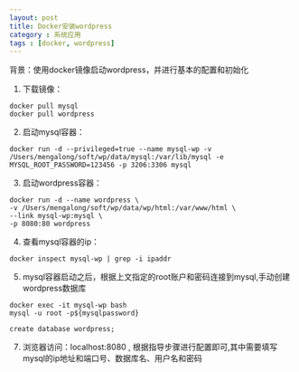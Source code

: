 ```yaml
---
layout: post
title: Docker安装wordpress
category : 系统应用
tags : [docker, wordpress]
---
```


背景：使用docker镜像启动wordpress，并进行基本的配置和初始化

1. 下载镜像：
```commandline
docker pull mysql
docker pull wordpress
```
2. 启动mysql容器：
```commandline
docker run -d --privileged=true --name mysql-wp -v /Users/mengalong/soft/wp/data/mysql:/var/lib/mysql -e MYSQL_ROOT_PASSWORD=123456 -p 3206:3306 mysql
```
3. 启动wordpress容器：
```commandline
docker run -d --name wordpress \
-v /Users/mengalong/soft/wp/data/wp/html:/var/www/html \
--link mysql-wp:mysql \
-p 8080:80 wordpress
```
4. 查看mysql容器的ip：
```commandline
docker inspect mysql-wp | grep -i ipaddr
```

5. mysql容器启动之后，根据上文指定的root账户和密码连接到mysql,手动创建wordpress数据库

```commandline
docker exec -it mysql-wp bash
mysql -u root -p${mysqlpassword}

create database wordpress;
```   

7. 浏览器访问：localhost:8080 , 根据指导步骤进行配置即可,其中需要填写mysql的ip地址和端口号、数据库名、用户名和密码
